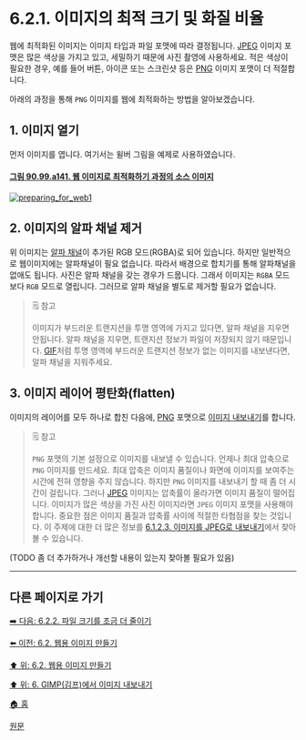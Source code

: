 # 6.2.1. 이미지의 최적 크기 및 화질 비율
웹에 최적화된 이미지는 이미지 타입과 파일 포맷에 따라 결정됩니다. [JPEG](./06-01-filesx-02-file_formatsx-03-export_image_as_jpeg.md) 이미지 포맷은 많은 색상을 가지고 있고, 세밀하기 때문에 사진 촬영에 사용하세요. 적은 색상이 필요한 경우, 예를 들어 버튼, 아이콘 또는 스크린샷 등은 [PNG](./06-01-filesx-02-file_formatsx-04-export_image_as_png.md) 이미지 포맷이 더 적절합니다.

아래의 과정을 통해 `PNG` 이미지를 웹에 최적화하는 방법을 알아보겠습니다.

## 1. 이미지 열기
먼저 이미지를 엽니다. 여기서는 윌버 그림을 예제로 사용하였습니다.

#### [그림 90.99.a141. 웹 이미지로 최적화하기 과정의 소스 이미지](https://wonder13662.github.io/gimp/2.10.36_ko/90-99-etc.html#%EA%B7%B8%EB%A6%BC-9099a141-%EC%9B%B9-%EC%9D%B4%EB%AF%B8%EC%A7%80%EB%A1%9C-%EC%B5%9C%EC%A0%81%ED%99%94%ED%95%98%EA%B8%B0-%EA%B3%BC%EC%A0%95%EC%9D%98-%EC%86%8C%EC%8A%A4-%EC%9D%B4%EB%AF%B8%EC%A7%80)
[![preparing_for_web1](https://github.com/wonder13662/gimp/assets/15767104/d0a43808-34bf-4fe1-a3ce-8f1d7260e6ab)](https://wonder13662.github.io/gimp/2.10.36_ko/90-99-etc.html#%EA%B7%B8%EB%A6%BC-9099a141-%EC%9B%B9-%EC%9D%B4%EB%AF%B8%EC%A7%80%EB%A1%9C-%EC%B5%9C%EC%A0%81%ED%99%94%ED%95%98%EA%B8%B0-%EA%B3%BC%EC%A0%95%EC%9D%98-%EC%86%8C%EC%8A%A4-%EC%9D%B4%EB%AF%B8%EC%A7%80)

## 2. 이미지의 알파 채널 제거
위 이미지는 [알파 채널](./19-glossaryx-alpha.md)이 추가된 RGB 모드(RGBA)로 되어 있습니다. 하지만 일반적으로 웹이미지에는 알파채널이 필요 없습니다. 따라서 배경으로 합치기를 통해 알파채널을 없애도 됩니다. 사진은 알파 채널을 갖는 경우가 드뭅니다. 그래서 이미지는 `RGBA` 모드보다 `RGB` 모드로 열립니다. 그러므로 알파 채널을 별도로 제거할 필요가 없습니다.

> 🗒️ 참고
>
> 이미지가 부드러운 트랜지션을 투명 영역에 가지고 있다면, 알파 채널을 지우면 안됩니다. 알파 채널을 지우면, 트랜지션 정보가 파일이 저장되지 않기 때문입니다. [GIF](./06-01-filesx-02-file_formatsx-01-export_image_as_gif.md)처럼 투명 영역에 부드러운 트랜지션 정보가 없는 이미지를 내보낸다면, 알파 채널을 지워주세요.

## 3. 이미지 레이어 평탄화(flatten)
이미지의 레이어를 모두 하나로 합친 다음에, [PNG](./06-01-filesx-02-file_formatsx-04-export_image_as_png.md) 포맷으로 [이미지 내보내기](./16-02-12-export-and-overwrite.md)를 합니다.

> 🗒️ 참고
>
> `PNG` 포맷의 기본 설정으로 이미지를 내보낼 수 있습니다. 언제나 최대 압축으로 `PNG` 이미지를 만드세요. 최대 압축은 이미지 품질이나 화면에 이미지를 보여주는 시간에 전혀 영향을 주지 않습니다. 하지만 `PNG` 이미지를 내보내기 할 때 좀 더 시간이 걸립니다. 그러나 [JPEG](./06-01-filesx-02-file_formatsx-03-export_image_as_jpeg.md) 이미지는 압축률이 올라가면 이미지 품질이 떨어집니다. 이미지가 많은 색상을 가진 사진 이미지라면 `JPEG` 이미지 포맷을 사용해야 합니다. 중요한 점은 이미지 품질과 압축률 사이에 적절한 타협점을 찾는 것입니다. 이 주제에 대한 더 많은 정보를 [6.1.2.3. 이미지를 JPEG로 내보내기](./06-01-filesx-02-file_formatsx-03-export_image_as_jpeg.md)에서 찾아 볼 수 있습니다.

(TODO 좀 더 추가하거나 개선할 내용이 있는지 찾아볼 필요가 있음)

***

## 다른 페이지로 가기

[➡️ 다음: 6.2.2. 파일 크기를 조금 더 줄이기](./06-02-02-reducing-the-file-size-even-more.md)

[⬅️ 이전: 6.2. 웹용 이미지 만들기](./06-02-00-preparing-your-images-for-the-web.md)

[⬆️ 위: 6.2. 웹용 이미지 만들기](./06-02-00-preparing-your-images-for-the-web.md)

[⬆️ 위: 6. GIMP(김프)에서 이미지 내보내기](./06-00-getting-images-out-of-gimp.md)

[🏠 홈](./00-home.md)

[원문](https://docs.gimp.org/2.10/ko/gimp-using-web.html#gimp-using-web-size-vs-quality)
